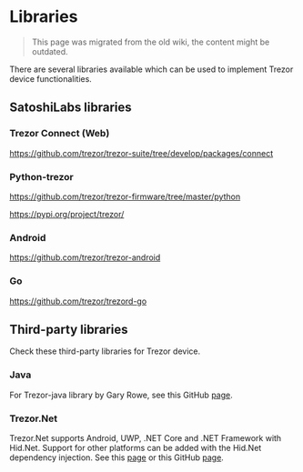 # Libraries

> This page was migrated from the old wiki, the content might be outdated.

There are several libraries available which can be used to implement
Trezor device functionalities.

## SatoshiLabs libraries

### Trezor Connect (Web)

<https://github.com/trezor/trezor-suite/tree/develop/packages/connect>

### Python-trezor

<https://github.com/trezor/trezor-firmware/tree/master/python>

<https://pypi.org/project/trezor/>

### Android

<https://github.com/trezor/trezor-android>

### Go

<https://github.com/trezor/trezord-go>

## Third-party libraries

Check these third-party libraries for Trezor device.

### Java

For Trezor-java library by Gary Rowe, see this GitHub [page][3].

### Trezor.Net

Trezor.Net supports Android, UWP, .NET Core and .NET Framework with
Hid.Net. Support for other platforms can be added with the Hid.Net
dependency injection. See this [page][4] or this GitHub [page][5].

  [1]: https://github.com/trezor/trezor-firmware/tree/master/python
  [trezor-android]: https://github.com/trezor/trezor-android
  [3]: https://github.com/gary-rowe/trezor-java
  [4]: https://www.nuget.org/packages/Trezor.Net/
  [5]: https://github.com/MelbourneDeveloper/Trezor.Net

